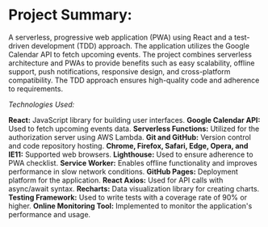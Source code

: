 # Project Summary:

A serverless, progressive web application (PWA) using React and a test-driven development (TDD) approach. The application utilizes the Google Calendar API to fetch upcoming events. The project combines serverless architecture and PWAs to provide benefits such as easy scalability, offline support, push notifications, responsive design, and cross-platform compatibility. The TDD approach ensures high-quality code and adherence to requirements.

_Technologies Used:_

**React:** JavaScript library for building user interfaces.
**Google Calendar API:** Used to fetch upcoming events data.
**Serverless Functions:** Utilized for the authorization server using AWS Lambda.
**Git and GitHub:** Version control and code repository hosting.
**Chrome, Firefox, Safari, Edge, Opera, and IE11:** Supported web browsers.
**Lighthouse:** Used to ensure adherence to PWA checklist.
**Service Worker:** Enables offline functionality and improves performance in slow network conditions.
**GitHub Pages:** Deployment platform for the application.
**React Axios:** Used for API calls with async/await syntax.
**Recharts:** Data visualization library for creating charts.
**Testing Framework:** Used to write tests with a coverage rate of 90% or higher.
**Online Monitoring Tool:** Implemented to monitor the application's performance and usage.
